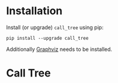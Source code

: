 # Installation #
Install (or upgrade) `call_tree` using pip:
```
pip install --upgrade call_tree
```
Additionally [Graphviz](https://graphviz.org/download/) needs to be installed.

# Call Tree #
